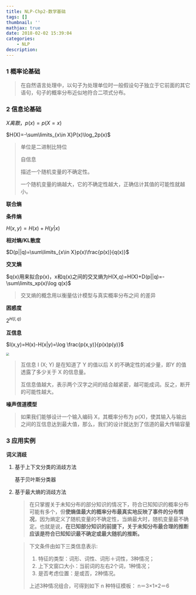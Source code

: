 ```yaml
---
title: NLP-Chp2-数学基础
tags: []
thumbnail: ''
mathjax: true
date: 2018-02-02 15:39:04
categories:
	- NLP
description:
---
```


### 1 概率论基础

> 在自然语言处理中，以句子为处理单位时一般假设句子独立于它前面的其它语句，句子的概率分布近似地符合二项式分布。

### 2 信息论基础

$X离散，p(x)=p(X=x)$

$H(X)=-\sum\limits_{x\in X}P(x)\log_2p(x)$

> 单位是二进制比特位
>
> 自信息
>
> 描述一个随机变量的不确定性。
>
> 一个随机变量的熵越大，它的不确定性越大，正确估计其值的可能性就越小。

**联合熵**

**条件熵**

$H(x, y)=H(x)+H(y|x)$

**相对熵/KL散度**

$D(p||q)=\sum\limits_{x\in X}p(x)\frac{p(x)}{q(x)}$

**交叉熵**

$q(x)用来拟合p(x)，x和q(x)之间的交叉熵为H(X,q)=H(X)+D(p||q)=-\sum\limits_xp(x)\log q(x)$

> 交叉熵的概念用以衡量估计模型与真实概率分布之间
> 的差异

**困惑度**

$2^{H(l,q)}$

**互信息**

$I(x,y)=H(x)-H(x|y)=\log \frac{p(x,y)}{p(x)p(y)}$

<img src="https://cdn.jsdelivr.net/gh/xmzzyo/Blog@master/source/_posts/NLP-Chp2-数学基础/20190114112537.png" style="zoom:50%;" />

> 互信息 I (X; Y) 是在知道了 Y 的值以后 X 的不确定性的减少量，即Y 的值透露了多少关于 X 的信息量。
>
> 互信息值越大，表示两个汉字之间的结合越紧密，越可能成词。反之，断开的可能性越大。

**噪声信道模型**

> 如果我们能够设计一个输入编码 X，其概率分布为 p(X)，使其输入与输出之间的互信息达到最大值，那么，我们的设计就达到了信道的最大传输容量

### 3 应用实例

**词义消歧**

1. 基于上下文分类的消歧方法

   基于贝叶斯分类器

2. 基于最大熵的消歧方法

   > 在只掌握关于未知分布的部分知识的情况下，符合已知知识的概率分布可能有多个，但**使熵值最大的概率分布最真实地反映了事件的分布情况**，因为熵定义了随机变量的不确定性，当熵最大时，随机变量最不确定。也就是说，**在已知部分知识的前提下，关于未知分布最合理的推断应该是符合已知知识最不确定或最大随机的推断。**

   > 下文条件由如下三类信息表示:
   >
   > 1. 特征的类型：词形、词性、词形＋词性，3种情况；
   > 2. 上下文窗口大小：当前词的左右2个词，1种情况；
   > 3. 是否考虑位置：是或否，2种情况。
   >
   > 上述3种情况组合，可得到如下 n 种特征模板：
   > n＝3×1×2＝6
